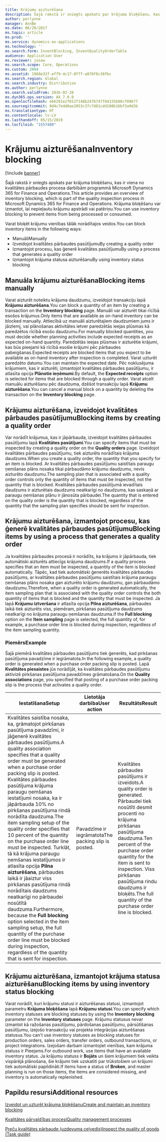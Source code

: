 ```yaml
---
title: Krājumu aizturēšana
description: Šajā rakstā ir sniegts apskats par krājuma bloķēšanu, kas ir viena no kvalitātes pārbaudes procesa darbībām programmā Microsoft Dynamics 365 for Finance and Operations. Krājuma bloķēšanu var izmantot, lai nepieļautu krājumu apstrādi vai patēriņu.
author: perlynne
manager: AnnBe
ms.date: 06/20/2017
ms.topic: article
ms.prod: ''
ms.service: dynamics-ax-applications
ms.technology: ''
ms.search.form: InventBlocking, InventQualityOrderTable
audience: Application User
ms.reviewer: josaw
ms.search.scope: Core, Operations
ms.custom: 2094
ms.assetid: 1968e32f-eff9-4c17-8f7f-a870f0c38fbc
ms.search.region: Global
ms.search.industry: Distribution
ms.author: perlynne
ms.search.validFrom: 2016-02-28
ms.dyn365.ops.version: AX 7.0.0
ms.openlocfilehash: eb6291e2f012f148b247b747f84155b96cf09677
ms.sourcegitcommit: 9d4c7edd0ae2053c37c7d81cdd180b16bf3a9d3b
ms.translationtype: HT
ms.contentlocale: lv-LV
ms.lasthandoff: 05/15/2019
ms.locfileid: "1557480"
---
```

# <a name="inventory-blocking"></a><span data-ttu-id="8c652-104">Krājumu aizturēšana</span><span class="sxs-lookup"><span data-stu-id="8c652-104">Inventory blocking</span></span>

[!include [banner](../includes/banner.md)]

<span data-ttu-id="8c652-105">Šajā rakstā ir sniegts apskats par krājuma bloķēšanu, kas ir viena no kvalitātes pārbaudes procesa darbībām programmā Microsoft Dynamics 365 for Finance and Operations.</span><span class="sxs-lookup"><span data-stu-id="8c652-105">This article provides an overview of inventory blocking, which is part of the quality inspection process in Microsoft Dynamics 365 for Finance and Operations.</span></span> <span data-ttu-id="8c652-106">Krājuma bloķēšanu var izmantot, lai nepieļautu krājumu apstrādi vai patēriņu.</span><span class="sxs-lookup"><span data-stu-id="8c652-106">You can use inventory blocking to prevent items from being processed or consumed.</span></span>

<span data-ttu-id="8c652-107">Varat bloķēt krājumu vienības tālāk norādītajos veidos.</span><span class="sxs-lookup"><span data-stu-id="8c652-107">You can block inventory items in the following ways:</span></span>
-   <span data-ttu-id="8c652-108">Manuāli</span><span class="sxs-lookup"><span data-stu-id="8c652-108">Manually</span></span>
-   <span data-ttu-id="8c652-109">Izveidojot kvalitātes pārbaudes pasūtījumu</span><span class="sxs-lookup"><span data-stu-id="8c652-109">By creating a quality order</span></span>
-   <span data-ttu-id="8c652-110">Izmantojot procesu, kas ģenerē kvalitātes pasūtījumu</span><span class="sxs-lookup"><span data-stu-id="8c652-110">By using a process that generates a quality order</span></span>
-   <span data-ttu-id="8c652-111">Izmantojot krājuma statusa aizturēšanu</span><span class="sxs-lookup"><span data-stu-id="8c652-111">By using inventory status blocking</span></span>

## <a name="blocking-items-manually"></a><span data-ttu-id="8c652-112">Manuāla krājumu aizturēšana</span><span class="sxs-lookup"><span data-stu-id="8c652-112">Blocking items manually</span></span>
<span data-ttu-id="8c652-113">Varat aizturēt noteiktu krājuma daudzumu, izveidojot transakciju lapā **Krājumu aizturēšana**.</span><span class="sxs-lookup"><span data-stu-id="8c652-113">You can block a quantity of an item by creating a transaction on the **Inventory blocking** page.</span></span> <span data-ttu-id="8c652-114">Manuāli var aizturēt tikai rīcībā esošos krājumus.</span><span class="sxs-lookup"><span data-stu-id="8c652-114">Only items that are available as on-hand inventory can be blocked manually.</span></span> <span data-ttu-id="8c652-115">Attiecībā uz manuāli aizturētajiem daudzumiem jums ir jāizlemj, vai plānošanas aktivitātes ietver paredzētās ieejas plūsmas kā paredzētos rīcībā esošo daudzumu.</span><span class="sxs-lookup"><span data-stu-id="8c652-115">For manually blocked quantities, you must decide whether planning activities include expected receipts as an expected on-hand quantity.</span></span> <span data-ttu-id="8c652-116">Paredzētās ieejas plūsmas ir aizturētie krājumi, kas būs pieejami kā rīcībā esošie krājumi pēc pārbaudes pabeigšanas.</span><span class="sxs-lookup"><span data-stu-id="8c652-116">Expected receipts are blocked items that you expect to be available as on-hand inventory after inspection is completed.</span></span> <span data-ttu-id="8c652-117">Varat uzturēt paredzēto datumu.</span><span class="sxs-lookup"><span data-stu-id="8c652-117">You can maintain the expected date.</span></span> <span data-ttu-id="8c652-118">Pēc noklusējuma krājumiem, kas ir aizturēti, izmantojot kvalitātes pārbaudes pasūtījumu, ir atlasīta opcija **Plānotie ieņēmumi**.</span><span class="sxs-lookup"><span data-stu-id="8c652-118">By default, the **Expected receipts** option is selected for items that are blocked through a quality order.</span></span> <span data-ttu-id="8c652-119">Varat atcelt manuālu aizturēšanu pēc daudzuma, dzēšot transakciju lapā **Krājumu aizturēšana**.</span><span class="sxs-lookup"><span data-stu-id="8c652-119">You can cancel a manual block on a quantity by deleting the transaction on the **Inventory blocking** page.</span></span>

## <a name="blocking-items-by-creating-a-quality-order"></a><span data-ttu-id="8c652-120">Krājumu aizturēšana, izveidojot kvalitātes pārbaudes pasūtījumu</span><span class="sxs-lookup"><span data-stu-id="8c652-120">Blocking items by creating a quality order</span></span>
<span data-ttu-id="8c652-121">Var norādīt krājumus, kas ir jāpārbauda, izveidojot kvalitātes pārbaudes pasūtījumu lapā **Kvalitātes pasūtījumi**.</span><span class="sxs-lookup"><span data-stu-id="8c652-121">You can specify items that must be inspected by creating a quality order on the **Quality orders** page.</span></span> <span data-ttu-id="8c652-122">Izveidojot kvalitātes pārbaudes pasūtījumu, tiek aizturēts norādītais krājuma daudzums.</span><span class="sxs-lookup"><span data-stu-id="8c652-122">When you create a quality order, the quantity that you specify for an item is blocked.</span></span> <span data-ttu-id="8c652-123">Ar kvalitātes pārbaudes pasūtījumu saistītais paraugu ņemšanas plāns nosaka tikai pārbaudāmo krājumu daudzumu, nevis aizturēto daudzumu.</span><span class="sxs-lookup"><span data-stu-id="8c652-123">The sampling plan that is associated with a quality order controls only the quantity of items that must be inspected, not the quantity that is blocked.</span></span> <span data-ttu-id="8c652-124">Kvalitātes pārbaudes pasūtījumā ievadītais daudzums ir aizturētais daudzums neatkarīgi no daudzuma, kas saskaņā ar paraugu ņemšanas plānu ir jānosūta pārbaudei.</span><span class="sxs-lookup"><span data-stu-id="8c652-124">The quantity that is entered on the quality order is the quantity that is blocked, regardless of the quantity that the sampling plan specifies should be sent for inspection.</span></span>

## <a name="blocking-items-by-using-a-process-that-generates-a-quality-order"></a><span data-ttu-id="8c652-125">Krājumu aizturēšana, izmantojot procesu, kas ģenerē kvalitātes pārbaudes pasūtījumu</span><span class="sxs-lookup"><span data-stu-id="8c652-125">Blocking items by using a process that generates a quality order</span></span>
<span data-ttu-id="8c652-126">Ja kvalitātes pārbaudes procesā ir norādīts, ka krājums ir jāpārbauda, tiek automātiski aizturēts attiecīgs krājuma daudzums.</span><span class="sxs-lookup"><span data-stu-id="8c652-126">If a quality process specifies that an item must be inspected, a quantity of the item is blocked automatically.</span></span> <span data-ttu-id="8c652-127">Tāpēc, kad tiek automātiski ģenerēts kvalitātes pārbaudes pasūtījums, ar kvalitātes pārbaudes pasūtījumu saistītais krājuma paraugu ņemšanas plāns nosaka gan aizturēto krājumu daudzumu, gan pārbaudāmo daudzumu.</span><span class="sxs-lookup"><span data-stu-id="8c652-127">Therefore, when a quality order is generated automatically, the item sampling plan that is associated with the quality order controls the both quantity of items that is blocked and the quantity that must be inspected.</span></span> <span data-ttu-id="8c652-128">Ja lapā **Krājumu iztveršana** ir atlasīta opcija **Pilna aizturēšana**, pārbaudes laikā tiek aizturēts viss, piemēram, pirkšanas pasūtījuma daudzums neatkarīgi no krājuma paraugu ņemšanas daudzuma.</span><span class="sxs-lookup"><span data-stu-id="8c652-128">If the **Full blocking** option on the **Item sampling** page is selected, the full quantity of, for example, a purchase order line is blocked during inspection, regardless of the item sampling quantity.</span></span>
### <a name="example"></a><span data-ttu-id="8c652-129">Piemērs</span><span class="sxs-lookup"><span data-stu-id="8c652-129">Example</span></span>

<span data-ttu-id="8c652-130">Šajā piemērā kvalitātes pārbaudes pasūtījums tiek ģenerēts, kad pirkšanas pasūtījuma pavadzīme ir iegrāmatota.</span><span class="sxs-lookup"><span data-stu-id="8c652-130">In the following example, a quality order is generated when a purchase order packing slip is posted.</span></span> <span data-ttu-id="8c652-131">Lapā **Kvalitātes piesaistes** jūs norādījāt, ka kvalitātes pārbaudes pasūtījumu aktivizē pirkšanas pasūtījuma pavadzīmes grāmatošana.</span><span class="sxs-lookup"><span data-stu-id="8c652-131">On the **Quality associations** page, you specified that posting of a purchase order packing slip is the process that activates a quality order.</span></span>

|<span data-ttu-id="8c652-132">Iestatīšana</span><span class="sxs-lookup"><span data-stu-id="8c652-132">Setup</span></span>                                                                     |<span data-ttu-id="8c652-133">Lietotāja darbība</span><span class="sxs-lookup"><span data-stu-id="8c652-133">User action</span></span>                 |<span data-ttu-id="8c652-134">Rezultāts</span><span class="sxs-lookup"><span data-stu-id="8c652-134">Result</span></span>             |
|--------------------------------------------------------------------------|----------------------------|-------------------|
| <span data-ttu-id="8c652-135">Kvalitātes saistība nosaka, ka, grāmatojot pirkšanas pasūtījuma pavadzīmi, ir jāģenerē kvalitātes pārbaudes pasūtījums.</span><span class="sxs-lookup"><span data-stu-id="8c652-135">A quality association specifies that a quality order must be generated when a purchase order packing slip is posted.</span></span> <span data-ttu-id="8c652-136">Kvalitātes pārbaudes pasūtījuma krājuma paraugu ņemšanas iestatījumi nosaka, ka ir jāpārbauda 10% no pirkšanas pasūtījuma rindā norādīta daudzuma.</span><span class="sxs-lookup"><span data-stu-id="8c652-136">The item sampling setup of the quality order specifies that 10 percent of the quantity on the purchase order line must be inspected.</span></span> <span data-ttu-id="8c652-137">Turklāt, tā kā krājuma paraugu ņemšanas iestatījumos ir atlasīta opcija **Pilna aizturēšana**, pārbaudes laikā ir jāaiztur viss pirkšanas pasūtījuma rindā norādītais daudzums neatkarīgi no pārbaudei nosūtītā daudzuma.</span><span class="sxs-lookup"><span data-stu-id="8c652-137">Furthermore, because the **Full blocking** option selected in the item sampling setup, the full quantity of the purchase order line must be blocked during inspection, regardless of the quantity that is sent for inspection.</span></span> | <span data-ttu-id="8c652-138">Pavadzīme ir iegrāmatota</span><span class="sxs-lookup"><span data-stu-id="8c652-138">The packing slip is posted.</span></span> | <span data-ttu-id="8c652-139">Kvalitātes pārbaudes pasūtījums ir izveidots.</span><span class="sxs-lookup"><span data-stu-id="8c652-139">A quality order is generated.</span></span> <span data-ttu-id="8c652-140">Pārbaudei tiek nosūtīti desmit procenti no krājuma pirkšanas pasūtījuma daudzuma.</span><span class="sxs-lookup"><span data-stu-id="8c652-140">Ten percent of the purchase order quantity for the item is sent to inspection.</span></span> <span data-ttu-id="8c652-141">Viss pirkšanas pasūtījuma rindu daudzums ir bloķēts.</span><span class="sxs-lookup"><span data-stu-id="8c652-141">The full quantity of the purchase order line is blocked.</span></span> |

## <a name="blocking-items-by-using-inventory-status-blocking"></a><span data-ttu-id="8c652-142">Krājumu aizturēšana, izmantojot krājuma statusa aizturēšanu</span><span class="sxs-lookup"><span data-stu-id="8c652-142">Blocking items by using inventory status blocking</span></span>
<span data-ttu-id="8c652-143">Varat norādīt, kuri krājumu statusi ir aizturēšanas statusi, izmantojot parametru **Krājuma bloķēšana** lapā **Krājumu statusi**.</span><span class="sxs-lookup"><span data-stu-id="8c652-143">You can specify which inventory statuses are blocking statuses by using the **Inventory blocking** parameter on the **Inventory statuses** page.</span></span> <span data-ttu-id="8c652-144">Krājumu statusus nevar izmantot kā ražošanas pasūtījumu, pārdošanas pasūtījumu, pārsūtīšanas pasūtījumu, izejošo transakciju vai projekta integrācijas aizturēšanas statusus.</span><span class="sxs-lookup"><span data-stu-id="8c652-144">You can't use inventory statuses as blocking statuses for production orders, sales orders, transfer orders, outbound transactions, or project integrations.</span></span> <span data-ttu-id="8c652-145">Izejošam darbam izmantojiet vienības, kam krājuma statuss ir Pieejams.</span><span class="sxs-lookup"><span data-stu-id="8c652-145">For outbound work, use items that have an available inventory status.</span></span> <span data-ttu-id="8c652-146">Ja krājumu statuss ir **Bojāts** un šiem krājumiem tiek veikta vispārējā plānošana, šie krājumi tiek uzskatīti par trūkstošiem un krājumi tiek automātiski papildināti.</span><span class="sxs-lookup"><span data-stu-id="8c652-146">If items have a status of **Broken**, and master planning is run on those items, the items are considered missing, and inventory is automatically replenished.</span></span>



<a name="additional-resources"></a><span data-ttu-id="8c652-147">Papildu resursi</span><span class="sxs-lookup"><span data-stu-id="8c652-147">Additional resources</span></span>
--------

[<span data-ttu-id="8c652-148">Izveidot un uzturēt krājuma bloķēšanu</span><span class="sxs-lookup"><span data-stu-id="8c652-148">Create and maintain an inventory blocking</span></span>](tasks/create-maintain-inventory-blocking.md)

[<span data-ttu-id="8c652-149">Kvalitātes pārvaldības procesi</span><span class="sxs-lookup"><span data-stu-id="8c652-149">Quality management processes</span></span>](quality-management-processes.md)

[<span data-ttu-id="8c652-150">Preču kvalitātes pārbaude (uzdevuma ceļvedis)</span><span class="sxs-lookup"><span data-stu-id="8c652-150">Inspect the quality of goods (Task guide)</span></span>](tasks/inspect-quality-goods.md)
